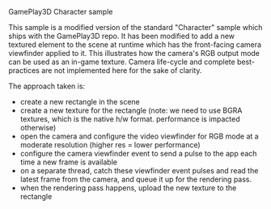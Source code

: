 GamePlay3D Character sample

This sample is a modified version of the standard "Character" sample which ships with the GamePlay3D repo.  It has been modified to add a new textured element to the scene at runtime which has the front-facing camera viewfinder applied to it.  This illustrates how the camera's RGB output mode can be used as an in-game texture.  Camera life-cycle and complete best-practices are not implemented here for the sake of clarity.

The approach taken is:
* create a new rectangle in the scene
* create a new texture for the rectangle (note: we need to use BGRA textures, which is the native h/w format.  performance is impacted otherwise)
* open the camera and configure the video viewfinder for RGB mode at a moderate resolution (higher res = lower performance)
* configure the camera viewfinder event to send a pulse to the app each time a new frame is available
* on a separate thread, catch these viewfinder event pulses and read the latest frame from the camera, and queue it up for the rendering pass.
* when the rendering pass happens, upload the new texture to the rectangle
